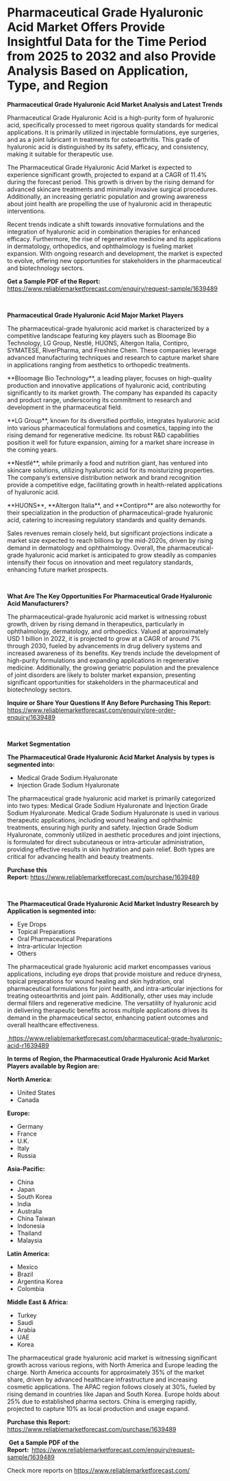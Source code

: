 <p><h1>Pharmaceutical Grade Hyaluronic Acid Market Offers Provide Insightful Data for the Time Period from 2025 to 2032 and also Provide Analysis Based on Application, Type, and Region</h1></p><p><strong>Pharmaceutical Grade Hyaluronic Acid Market Analysis and Latest Trends</strong></p>
<p><p>Pharmaceutical Grade Hyaluronic Acid is a high-purity form of hyaluronic acid, specifically processed to meet rigorous quality standards for medical applications. It is primarily utilized in injectable formulations, eye surgeries, and as a joint lubricant in treatments for osteoarthritis. This grade of hyaluronic acid is distinguished by its safety, efficacy, and consistency, making it suitable for therapeutic use.</p><p>The Pharmaceutical Grade Hyaluronic Acid Market is expected to experience significant growth, projected to expand at a CAGR of 11.4% during the forecast period. This growth is driven by the rising demand for advanced skincare treatments and minimally invasive surgical procedures. Additionally, an increasing geriatric population and growing awareness about joint health are propelling the use of hyaluronic acid in therapeutic interventions.</p><p>Recent trends indicate a shift towards innovative formulations and the integration of hyaluronic acid in combination therapies for enhanced efficacy. Furthermore, the rise of regenerative medicine and its applications in dermatology, orthopedics, and ophthalmology is fueling market expansion. With ongoing research and development, the market is expected to evolve, offering new opportunities for stakeholders in the pharmaceutical and biotechnology sectors.</p></p>
<p><strong>Get a Sample PDF of the Report:&nbsp;</strong> <a href="https://www.reliablemarketforecast.com/enquiry/request-sample/1639489?utm_campaign=3103&utm_medium=2&utm_source=Github&utm_content=ia&utm_term=02042025&utm_id=pharmaceutical-grade-hyaluronic-acid">https://www.reliablemarketforecast.com/enquiry/request-sample/1639489</a></p>
<p>&nbsp;</p>
<p><strong>Pharmaceutical Grade Hyaluronic Acid Major Market Players</strong></p>
<p><p>The pharmaceutical-grade hyaluronic acid market is characterized by a competitive landscape featuring key players such as Bloomage Bio Technology, LG Group, Nestlé, HUONS, Altergon Italia, Contipro, SYMATESE, RiverPharma, and Freshine Chem. These companies leverage advanced manufacturing techniques and research to capture market share in applications ranging from aesthetics to orthopedic treatments.</p><p>**Bloomage Bio Technology**, a leading player, focuses on high-quality production and innovative applications of hyaluronic acid, contributing significantly to its market growth. The company has expanded its capacity and product range, underscoring its commitment to research and development in the pharmaceutical field. </p><p>**LG Group**, known for its diversified portfolio, integrates hyaluronic acid into various pharmaceutical formulations and cosmetics, tapping into the rising demand for regenerative medicine. Its robust R&D capabilities position it well for future expansion, aiming for a market share increase in the coming years.</p><p>**Nestlé**, while primarily a food and nutrition giant, has ventured into skincare solutions, utilizing hyaluronic acid for its moisturizing properties. The company’s extensive distribution network and brand recognition provide a competitive edge, facilitating growth in health-related applications of hyaluronic acid.</p><p>**HUONS**, **Altergon Italia**, and **Contipro** are also noteworthy for their specialization in the production of pharmaceutical-grade hyaluronic acid, catering to increasing regulatory standards and quality demands. </p><p>Sales revenues remain closely held, but significant projections indicate a market size expected to reach billions by the mid-2020s, driven by rising demand in dermatology and ophthalmology. Overall, the pharmaceutical-grade hyaluronic acid market is anticipated to grow steadily as companies intensify their focus on innovation and meet regulatory standards, enhancing future market prospects.</p></p>
<p>&nbsp;</p>
<p><strong>What Are The Key Opportunities For Pharmaceutical Grade Hyaluronic Acid Manufacturers?</strong></p>
<p><p>The pharmaceutical-grade hyaluronic acid market is witnessing robust growth, driven by rising demand in therapeutics, particularly in ophthalmology, dermatology, and orthopedics. Valued at approximately USD 1 billion in 2022, it is projected to grow at a CAGR of around 7% through 2030, fueled by advancements in drug delivery systems and increased awareness of its benefits. Key trends include the development of high-purity formulations and expanding applications in regenerative medicine. Additionally, the growing geriatric population and the prevalence of joint disorders are likely to bolster market expansion, presenting significant opportunities for stakeholders in the pharmaceutical and biotechnology sectors.</p></p>
<p><strong>Inquire or Share Your Questions If Any Before Purchasing This Report:</strong> <a href="https://www.reliablemarketforecast.com/enquiry/pre-order-enquiry/1639489?utm_campaign=3103&utm_medium=2&utm_source=Github&utm_content=ia&utm_term=02042025&utm_id=pharmaceutical-grade-hyaluronic-acid">https://www.reliablemarketforecast.com/enquiry/pre-order-enquiry/1639489</a></p>
<p>&nbsp;</p>
<p><strong>Market Segmentation</strong></p>
<p><strong>The Pharmaceutical Grade Hyaluronic Acid Market Analysis by types is segmented into:</strong></p>
<p><ul><li>Medical Grade Sodium Hyaluronate</li><li>Injection Grade Sodium Hyaluronate</li></ul></p>
<p><p>The pharmaceutical grade hyaluronic acid market is primarily categorized into two types: Medical Grade Sodium Hyaluronate and Injection Grade Sodium Hyaluronate. Medical Grade Sodium Hyaluronate is used in various therapeutic applications, including wound healing and ophthalmic treatments, ensuring high purity and safety. Injection Grade Sodium Hyaluronate, commonly utilized in aesthetic procedures and joint injections, is formulated for direct subcutaneous or intra-articular administration, providing effective results in skin hydration and pain relief. Both types are critical for advancing health and beauty treatments.</p></p>
<p><strong>Purchase this Report:&nbsp;</strong><a href="https://www.reliablemarketforecast.com/purchase/1639489?utm_campaign=3103&utm_medium=2&utm_source=Github&utm_content=ia&utm_term=02042025&utm_id=pharmaceutical-grade-hyaluronic-acid">https://www.reliablemarketforecast.com/purchase/1639489</a></p>
<p>&nbsp;</p>
<p><strong>The Pharmaceutical Grade Hyaluronic Acid Market Industry Research by Application is segmented into:</strong></p>
<p><ul><li>Eye Drops</li><li>Topical Preparations</li><li>Oral Pharmaceutical Preparations</li><li>Intra-articular Injection</li><li>Others</li></ul></p>
<p><p>The pharmaceutical grade hyaluronic acid market encompasses various applications, including eye drops that provide moisture and reduce dryness, topical preparations for wound healing and skin hydration, oral pharmaceutical formulations for joint health, and intra-articular injections for treating osteoarthritis and joint pain. Additionally, other uses may include dermal fillers and regenerative medicine. The versatility of hyaluronic acid in delivering therapeutic benefits across multiple applications drives its demand in the pharmaceutical sector, enhancing patient outcomes and overall healthcare effectiveness.</p></p>
<p><a href="https://www.reliablemarketforecast.com/pharmaceutical-grade-hyaluronic-acid-r1639489?utm_campaign=3103&utm_medium=2&utm_source=Github&utm_content=ia&utm_term=02042025&utm_id=pharmaceutical-grade-hyaluronic-acid">&nbsp;https://www.reliablemarketforecast.com/pharmaceutical-grade-hyaluronic-acid-r1639489</a></p>
<p><strong>In terms of Region, the Pharmaceutical Grade Hyaluronic Acid Market Players available by Region are:</strong></p>
<p>
    <p> <strong> North America: </strong>
        <ul>
            <li>United States</li>
            <li>Canada</li>
        </ul>
        </p> 
    <p> <strong> Europe: </strong>
        <ul>
            <li>Germany</li>
            <li>France</li>
            <li>U.K.</li>
            <li>Italy</li>
            <li>Russia</li>
        </ul>
        </p> 
    <p> <strong> Asia-Pacific: </strong>
        <ul>
            <li>China</li>
            <li>Japan</li>
            <li>South Korea</li>
            <li>India</li>
            <li>Australia</li>
            <li>China Taiwan</li>
            <li>Indonesia</li>
            <li>Thailand</li>
            <li>Malaysia</li>
        </ul>
        </p> 
    <p> <strong> Latin America: </strong>
        <ul>
            <li>Mexico</li>
            <li>Brazil</li>
            <li>Argentina Korea</li>
            <li>Colombia</li>
        </ul>
        </p> 
    <p> <strong> Middle East & Africa: </strong>
        <ul>
            <li>Turkey</li>
            <li>Saudi</li>
            <li>Arabia</li>
            <li>UAE</li>
            <li>Korea</li>
        </ul>
    </p>
    </p>
<p><p>The pharmaceutical grade hyaluronic acid market is witnessing significant growth across various regions, with North America and Europe leading the charge. North America accounts for approximately 35% of the market share, driven by advanced healthcare infrastructure and increasing cosmetic applications. The APAC region follows closely at 30%, fueled by rising demand in countries like Japan and South Korea. Europe holds about 25% due to established pharma sectors. China is emerging rapidly, projected to capture 10% as local production and usage expand.</p></p>
<p><strong>Purchase this Report: </strong><a href="https://www.reliablemarketforecast.com/purchase/1639489?utm_campaign=3103&utm_medium=2&utm_source=Github&utm_content=ia&utm_term=02042025&utm_id=pharmaceutical-grade-hyaluronic-acid">https://www.reliablemarketforecast.com/purchase/1639489</a></p>
<p>&nbsp;<strong>Get a Sample PDF of the Report:&nbsp;&nbsp;</strong><a href="https://www.reliablemarketforecast.com/enquiry/request-sample/1639489?utm_campaign=3103&utm_medium=2&utm_source=Github&utm_content=ia&utm_term=02042025&utm_id=pharmaceutical-grade-hyaluronic-acid">https://www.reliablemarketforecast.com/enquiry/request-sample/1639489</a></p>
<p><strong></strong></p>
<p>Check more reports on <a href="https://www.reliablemarketforecast.com/?utm_campaign=3103&utm_medium=2&utm_source=Github&utm_content=ia&utm_term=02042025&utm_id=pharmaceutical-grade-hyaluronic-acid">https://www.reliablemarketforecast.com/</a></p>